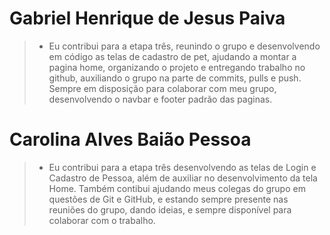 
# Gabriel Henrique de Jesus Paiva 

>- Eu contribui para a etapa três, reunindo o grupo e desenvolvendo em código as telas de cadastro de pet, ajudando a montar a pagina home, organizando o projeto e entregando trabalho no github, auxiliando o grupo na parte de commits, pulls e push. Sempre em disposição para colaborar com meu grupo, desenvolvendo o navbar e footer padrão das paginas.

# Carolina Alves Baião Pessoa
>- Eu contribui para a etapa três desenvolvendo as telas de Login e Cadastro de Pessoa, além de auxiliar no desenvolvimento da tela Home. Também contibui ajudando meus colegas do grupo em questões de Git e GitHub, e estando sempre presente nas reuniões do grupo, dando ideias, e sempre disponível para colaborar com o trabalho.

